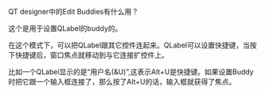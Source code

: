 QT designer中的Edit Buddies有什么用？

这个是用于设置QLabel的buddy的。

在这个模式下，可以把QLabel跟其它控件连起来。QLabel可以设置快捷键，当按下快捷键后，窗口焦点就移动到与它连接扩控件上。

比如一个QLabel显示的是“用户名(&U)”,这表示Alt+U是快捷键。如果设置Buddy时把它跟一个输入框连接了，那么按了Alt+U的话，输入框就获得了焦点。
